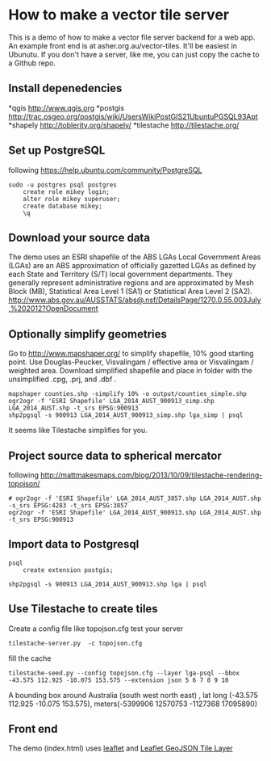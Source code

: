 How to make a vector tile server
==================
This is a demo of how to make a vector file server backend for a web app. An example front end is at asher.org.au/vector-tiles.
It'll be easiest in Ubunutu. If you don't have a server, like me, you can just copy the cache to a Github repo.

Install depenedencies
-----------------------
*qgis http://www.qgis.org
*postgis http://trac.osgeo.org/postgis/wiki/UsersWikiPostGIS21UbuntuPGSQL93Apt
*shapely http://toblerity.org/shapely/
*tilestache http://tilestache.org/


Set up PostgreSQL
------------------------
following https://help.ubuntu.com/community/PostgreSQL
```
sudo -u postgres psql postgres
	create role mikey login;
	alter role mikey superuser;
	create database mikey;
	\q
```
Download your source data
--------------------------
The demo uses an ESRI shapefile of the ABS LGAs
Local Government Areas (LGAs) are an ABS approximation of officially gazetted LGAs as defined by each State and Territory (S/T) local government departments.
They generally represent administrative regions and are approximated by Mesh Block (MB), Statistical Area Level 1 (SA1) or Statistical Area Level 2 (SA2).
http://www.abs.gov.au/AUSSTATS/abs@.nsf/DetailsPage/1270.0.55.003July,%202012?OpenDocument

Optionally simplify geometries
-------------------------------
Go to http://www.mapshaper.org/ to simplify shapefile, 10% good starting point.
Use Douglas-Peucker, Visvalingam / effective area or Visvalingam / weighted area.
Download simplified shapefile and place in folder with the unsimplified .cpg, .prj, and .dbf .
```
mapshaper counties.shp -simplify 10% -o output/counties_simple.shp
ogr2ogr -f 'ESRI Shapefile' LGA_2014_AUST_900913_simp.shp LGA_2014_AUST.shp -t_srs EPSG:900913
shp2pgsql -s 900913 LGA_2014_AUST_900913_simp.shp lga_simp | psql
```
It seems like Tilestache simplifies for you.


Project source data to spherical mercator
----------------------------
following http://mattmakesmaps.com/blog/2013/10/09/tilestache-rendering-topojson/
```
# ogr2ogr -f 'ESRI Shapefile' LGA_2014_AUST_3857.shp LGA_2014_AUST.shp -s_srs EPSG:4283 -t_srs EPSG:3857
ogr2ogr -f 'ESRI Shapefile' LGA_2014_AUST_900913.shp LGA_2014_AUST.shp -t_srs EPSG:900913
```

Import data to Postgresql
------------------------------
```
psql
	create extension postgis;

shp2pgsql -s 900913 LGA_2014_AUST_900913.shp lga | psql
```

Use Tilestache to create tiles
------------------------------
Create a config file like topojson.cfg
test your server
```
tilestache-server.py  -c topojson.cfg
```
fill the cache
```
tilestache-seed.py --config topojson.cfg --layer lga-psql --bbox -43.575 112.925 -10.075 153.575 --extension json 5 6 7 8 9 10
```
A bounding box around Australia (south west north east) , lat long (-43.575 112.925 -10.075 153.575), meters(-5399906 12570753 -1127368 17095890)

Front end 
-------------------
The demo (index.html) uses [leaflet](http://leafletjs.com/) and [Leaflet GeoJSON Tile Layer](https://github.com/glenrobertson/leaflet-tilelayer-geojson/)





